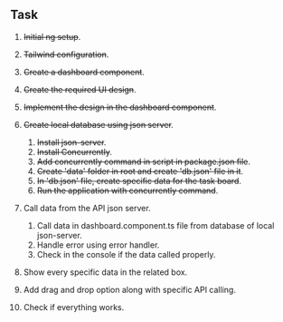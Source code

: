 ## Task

1. ~~Initial ng setup~~.

2. ~~Tailwind configuration~~.

3. ~~Create a dashboard component~~.

4. ~~Create the required UI design~~.

5. ~~Implement the design in the dashboard component~~.

6. ~~Create local database using json server~~.
    1. ~~Install json-server~~.
    2. ~~Install Concurrently~~.
    3. ~~Add concurrently command in script in package.json file~~.
    4. ~~Create 'data' folder in root and create 'db.json' file in it~~.
    5. ~~In 'db.json' file, create specific data for the task board~~.
    6. ~~Run the application with concurrently command~~.

7. Call data from the API json server.
    1. Call data in dashboard.component.ts file from database of local json-server.
    2. Handle error using error handler.
    3. Check in the console if the data called properly.


8. Show every specific data in the related box.

9. Add drag and drop option along with specific API calling.

10. Check if everything works.
